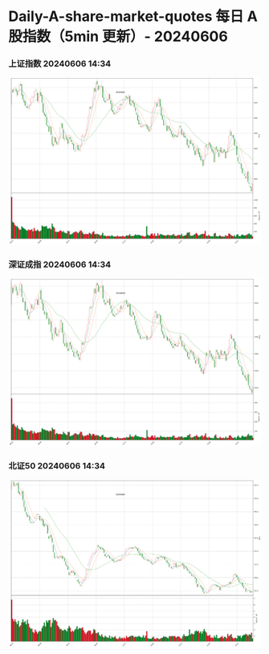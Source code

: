 
# Daily-A-share-market-quotes 每日 A 股指数（5min 更新）- 20240606

### 上证指数 20240606 14:34
![](./fig/2024/6/20240606-sh000001.png)

### 深证成指 20240606 14:34
![](./fig/2024/6/20240606-sz399001.png)

### 北证50 20240606 14:34
![](./fig/2024/6/20240606-bj899050.png)
